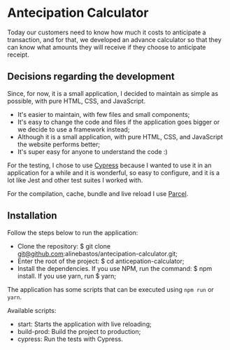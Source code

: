 # Antecipation Calculator

Today our customers need to know how much it costs to anticipate a transaction, and for that, we developed an advance calculator so that they can know what amounts they will receive if they choose to anticipate receipt.

## Decisions regarding the development

Since, for now, it is a small application, I decided to maintain as simple as possible, with pure HTML, CSS, and JavaScript.

- It's easier to maintain, with few files and small components;
- It's easy to change the code and files if the application goes bigger or we decide to use a framework instead;
- Although it is a small application, with pure HTML, CSS, and JavaScript the website performs better;
- It's super easy for anyone to understand the code :)

For the testing, I chose to use [Cypress](https://www.cypress.io/) because I wanted to use it in an application for a while and it is wonderful, so easy to configure, and it is a lot like Jest and other test suites I worked with.

For the compilation, cache, bundle and live reload I use [Parcel](https://parceljs.org/).

## Installation

Follow the steps below to run the application:

- Clone the repository: $ git clone git@github.com:alinebastos/antecipation-calculator.git;
- Enter the root of the project: $ cd anticepation-calculator;
- Install the dependencies. If you use NPM, run the command: $ npm install. If you use yarn, run $ yarn;

The application has some scripts that can be executed using `npm run` or `yarn`.

Available scripts:

- start: Starts the application with live reloading;
- build-prod: Build the project to production;
- cypress: Run the tests with Cypress.
